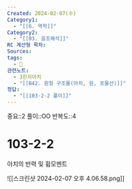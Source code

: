 ```yaml
---
Created: 2024-02-07(수)
Category1:
  - "[[6. 역학]]"
Category2:
  - "[[03. 골조해석]]"
RC 계산형 목차: 
Sources: 
tags:
  - 🧮
관련노트:
  - 3힌지아치
  - "[[B42. 원형 구조물(아치, 원, 포물선)]]"
정답:
  - "[[103-2-2 풀이]]"
---
```

중요::2
풀이::OO
반복도::4
#  103-2-2

아치의 반력 및 휨모멘트

![[스크린샷 2024-02-07 오후 4.06.58.png]]